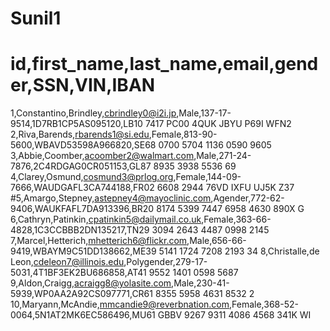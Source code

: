 # Sunil1

# id,first_name,last_name,email,gender,SSN,VIN,IBAN
1,Constantino,Brindley,cbrindley0@i2i.jp,Male,137-17-9514,1D7RB1CP5AS095120,LB10 7417 PC00 4QUK JBYU P69I WFN2
2,Riva,Barends,rbarends1@si.edu,Female,813-90-5600,WBAVD53598A966820,SE68 0700 5704 1136 0590 9605
3,Abbie,Coomber,acoomber2@walmart.com,Male,271-24-7876,2C4RDGAG0CR051153,GL87 8935 3938 5536 69
4,Clarey,Osmund,cosmund3@prlog.org,Female,144-09-7666,WAUDGAFL3CA744188,FR02 6608 2944 76VD IXFU UJ5K Z37
#5,Amargo,Stepney,astepney4@mayoclinic.com,Agender,772-62-9406,WAUKFAFL7DA913396,BR20 8174 5399 7447 6958 4630 890X G
6,Cathryn,Patinkin,cpatinkin5@dailymail.co.uk,Female,363-66-4828,1C3CCBBB2DN135217,TN29 3094 2643 4487 0998 2145
7,Marcel,Hetterich,mhetterich6@flickr.com,Male,656-66-9419,WBAYM9C51DD138662,ME39 5141 1724 7208 2193 34
8,Christalle,de Leon,cdeleon7@illinois.edu,Polygender,279-17-5031,4T1BF3EK2BU686858,AT41 9552 1401 0598 5687
9,Aldon,Craigg,acraigg8@yolasite.com,Male,230-41-5939,WP0AA2A92CS097771,CR61 8355 5958 4631 8532 2
10,Maryann,McAndie,mmcandie9@reverbnation.com,Female,368-52-0064,5N1AT2MK6EC586496,MU61 GBBV 9267 9311 4086 4568 341K WI